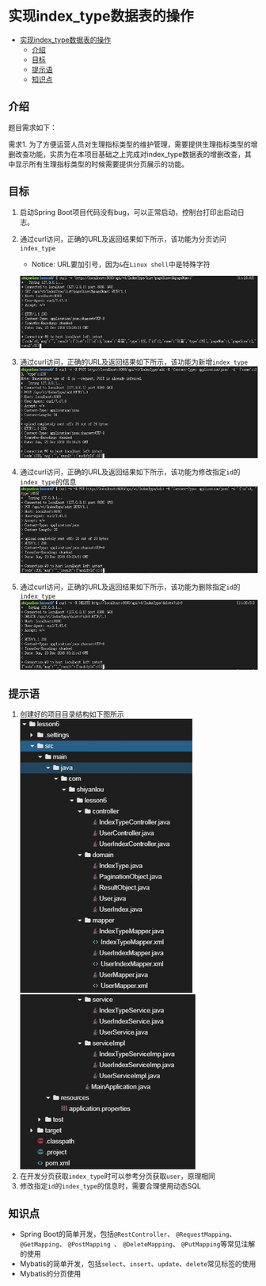 # 实现index_type数据表的操作

   * [实现index_type数据表的操作](#实现index_type数据表的操作)
      * [介绍](#介绍)
      * [目标](#目标)
      * [提示语](#提示语)
      * [知识点](#知识点)

## 介绍

题目需求如下：

需求1. 为了方便运营人员对生理指标类型的维护管理，需要提供生理指标类型的增删改查功能，实质为在本项目基础之上完成对index_type数据表的增删改查，其中显示所有生理指标类型的时候需要提供分页展示的功能。

## 目标

1. 启动Spring Boot项目代码没有bug，可以正常启动，控制台打印出启动日志。

2. 通过curl访问，正确的URL及返回结果如下所示，该功能为分页访问`index_type`

   - Notice: URL要加引号，因为`&`在`Linux shell`中是特殊字符

   ![挑战-3](./pic-challenge/3.jpg)

3. 通过curl访问，正确的URL及返回结果如下所示，该功能为新增`index_type`
   ![挑战-4](./pic-challenge/4.jpg)

4. 通过curl访问，正确的URL及返回结果如下所示，该功能为修改指定`id`的`index_type`的信息
   ![挑战-5](./pic-challenge/5.jpg)

5. 通过curl访问，正确的URL及返回结果如下所示，该功能为删除指定`id`的`index_type`
   ![挑战-6](./pic-challenge/6.jpg)

## 提示语

1. 创建好的项目目录结构如下图所示
   ![](./pic-challenge/1.JPG)
   ![](./pic-challenge/2.JPG)
2. 在开发分页获取`index_type`时可以参考分页获取`user`，原理相同
3. 修改指定`id`的`index_type`的信息时，需要合理使用动态SQL

## 知识点

- Spring Boot的简单开发，包括`@RestController`、 `@RequestMapping`、  `@GetMapping`、 `@PostMapping `、 `@DeleteMapping`、 `@PutMapping`等常见注解的使用
- Mybatis的简单开发，包括`select`、`insert`、`update`、`delete`常见标签的使用
- Mybatis的分页使用

